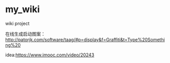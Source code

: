 # my_wiki
wiki project

在线生成启动图案：http://patorjk.com/software/taag/#p=display&f=Graffiti&t=Type%20Something%20

idea:https://www.imooc.com/video/20243
